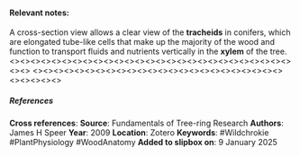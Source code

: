 #### Relevant notes: 
A cross-section view allows a clear view of the **tracheids** in conifers, which are elongated tube-like cells that make up the majority of the wood and function to transport fluids and nutrients vertically in the **xylem** of the tree.
<><><><><><><><><><><><><><><><><><><><><><><><><><><><><>
<><><><><><><><><><><><><><><><><><><><><><><><><><><><><>
##### References
**Cross references**: 
**Source**: Fundamentals of Tree-ring Research
**Authors**: James H Speer
**Year**: 2009
**Location**: Zotero
**Keywords**: #Wildchrokie #PlantPhysiology #WoodAnatomy 
**Added to slipbox on**: 9 January 2025
